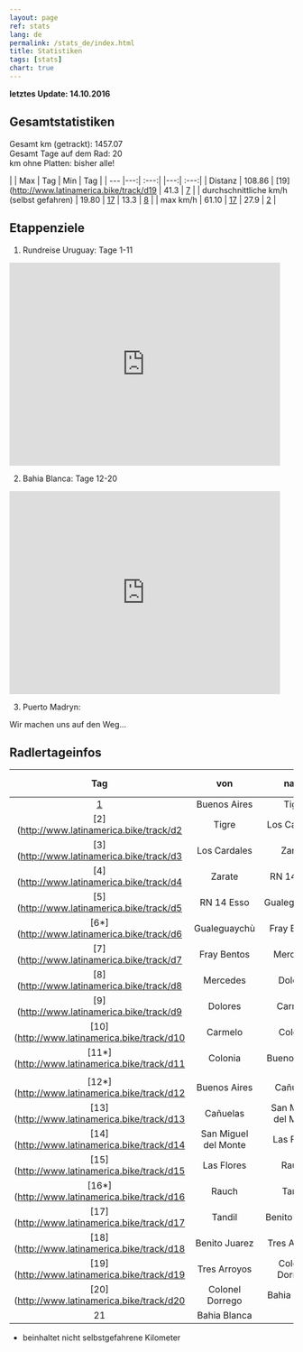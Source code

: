 ```yaml
---
layout: page
ref: stats
lang: de
permalink: /stats_de/index.html
title: Statistiken
tags: [stats]
chart: true
---
```


**letztes Update: 14.10.2016**

## Gesamtstatistiken

Gesamt km (getrackt): 1457.07  
Gesamt Tage auf dem Rad: 20  
km ohne Platten: bisher alle!  

|  | Max | Tag | Min | Tag |
| --- |---:| :---:| |---:| :---:|
| Distanz  | 108.86 | [19](http://www.latinamerica.bike/track/d19 | 41.3 | [7](http://www.latinamerica.bike/track/d7) |
| durchschnittliche km/h (selbst gefahren) | 19.80 | [17](http://www.latinamerica.bike/track/d17) | 13.3 | [8](http://www.latinamerica.bike/track/d8) |
| max km/h | 61.10 | [17](http://www.latinamerica.bike/track/d17) | 27.9 | [2](http://www.latinamerica.bike/track/d2) |

## Etappenziele

1. Rundreise Uruguay: Tage 1-11

  <iframe width="480" height="360" src="http://track-kit.net/maps_s3/?v=embed&track=230879.gpx" frameborder="0" allowfullscreen></iframe>
  
2. Bahia Blanca: Tage 12-20
  
  <iframe width="480" height="360" src="http://track-kit.net/maps_s3/?v=embed&track=230881.gpx" frameborder="0" allowfullscreen></iframe>
  
3. Puerto Madryn:

  Wir machen uns auf den Weg...
  
## Radlertageinfos

| Tag | von | nach | Distanz | durchschnittliche km/h | max km/h | Höhenmeter hoch | Höhenmeter runter |
| :---: | :---:| :---:| ---:| :---:|  :---:| :---:| :---:|
| [1](http://www.latinamerica.bike/track/d1) | Buenos Aires | Tigre | ~40 | - | - | - | - |
| [2](http://www.latinamerica.bike/track/d2 | Tigre | Los Cardales | 57.15 | 15.8 | 27.9 | 881 | 818 |
| [3](http://www.latinamerica.bike/track/d3 | Los Cardales | Zarate | 53.36 | 13.5 | 41.7 | 1256 | 1248 |
| [4](http://www.latinamerica.bike/track/d4 | Zarate | RN 14 Esso | 49.37 | 15.6 | 42.5 | 631 | 632 |
| [5](http://www.latinamerica.bike/track/d5 | RN 14 Esso | Gualeguaychù | 100.53 | 16.0 | 30.9 | 1094 | 1220 |
| [6*](http://www.latinamerica.bike/track/d6 | Gualeguaychù | Fray Bentos | 53.63 | 22.5 | 98.0 | 868 | 850 |
| [7](http://www.latinamerica.bike/track/d7 | Fray Bentos | Mercedes | 41.73 | 16.8 | 40.8 | 634 | 603 |
| [8](http://www.latinamerica.bike/track/d8 | Mercedes | Dolores | 57.00 | 13.3 | 48.6 | 1108 | 1102 |
| [9](http://www.latinamerica.bike/track/d9 | Dolores | Carmelo | 82.98 | 17.1 | 46.1 | 1425 | 1421 |
| [10](http://www.latinamerica.bike/track/d10 | Carmelo | Colonia | 75.98 | 16.8 | 47.3 | 1125 | 1129 |
| [11*](http://www.latinamerica.bike/track/d11 | Colonia | Buenos Aires | 57.67 | 33.8 | 80.4 | 385 | 511 |
|  |  |  |  |  |  |  |  |
| [12*](http://www.latinamerica.bike/track/d12 | Buenos Aires | Cañuelas | 94.02 | 23.7 | 146.6 | 1244 | 1043 |
| [13](http://www.latinamerica.bike/track/d13 | Cañuelas | San Miguel del Monte | 84.50 | 18.0 | 60.5 | 1173 | 1285 |
| [14](http://www.latinamerica.bike/track/d14 | San Miguel del Monte | Las Flores | 77.03 | 17.9 | 28.8 | 860 | 876 |
| [15](http://www.latinamerica.bike/track/d15 | Las Flores | Rauch | 94.44 | 18.7 | 28.2 | 1078 | 1032 |  
| [16*](http://www.latinamerica.bike/track/d16 | Rauch | Tandil | 100.24 | 18.1 | 107.1 | 1463 | 1338 |
| [17](http://www.latinamerica.bike/track/d17 | Tandil | Benito Juarez | 78.12 | 19.8 | 61.1 | 903 | 906 |
| [18](http://www.latinamerica.bike/track/d18 | Benito Juarez | Tres Arroyos | 102.81 | 19.7 | 31.6 | 1165 | 1261 |
| [19](http://www.latinamerica.bike/track/d19 | Tres Arroyos | Colonel Dorrego | 108.86 | 16.8 | 37.4 | 1393 | 1362 |
| [20](http://www.latinamerica.bike/track/d20 | Colonel Dorrego | Bahia Blanca | 87.63 | 16.3 | 29.0 | 1152 | 1236 |
| 21 | Bahia Blanca |  |  |  |  |  |  |	
* beinhaltet nicht selbstgefahrene Kilometer